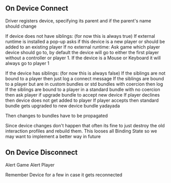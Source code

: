 ## On Device Connect

Driver registers device, specifying its parent and if the parent's name should change

If device does not have siblings: (for now this is always true) 
If external runtime is installed a pop-up asks if this device is a new player or should be added to an existing player
If no external runtime: Ask game which player device should go to, by default the device will go to either the first player without a controller or player 1. If the device is a Mouse or Keyboard it will always go to player 1

If the device has siblings: (for now this is always false)
If the siblings are not bound to a player then just log a connect message
If the siblings are bound to a player but are in custom bundles or std bundles with coercion then log
If the siblings are bound to a player in a standard bundle with no coercion then ask player if upgrade bundle to accept new device
If player declines then device does not get added to player
If player accepts then standard bundle gets upgraded to new device bundle yadayada 

Then changes to bundles have to be propagated

Since device changes don't happen that often its fine to just destroy the old interaction profiles and rebuild them. This looses all Binding State so we may want to implement a better way in future

## On Device Disconnect

Alert Game
Alert Player

Remember Device for a few in case it gets reconnected